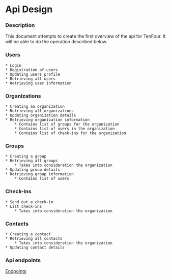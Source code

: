 # Api Design

### Description

This document attempts to create the first overview of the api for TenFour. It will be able to do the operation described below.

### Users

    * Login
    * Registration of users
    * Updating users profile
    * Retrieving all users
    * Retrieving user information

### Organizations

    * Creating an organization
    * Retrieving all organizations
    * Updating organization details
    * Retrieving organization information
        * Contains list of groups for the organization
        * Contains list of users in the organization
        * Contains list of check-ins for the organization

### Groups

    * Creating a group
    * Retrieving all groups
        * Takes into consideration the organization
    * Updating group details
    * Retrieving group information
        * Contains list of users

### Check-ins

    * Send out a check-in
    * List check-ins
        * Takes into consideration the organization

### Contacts

    * Creating a contact
    * Retrieving all contacts
        * Takes into consideration the organization
    * Updating contact details

### Api endpoints
[Endpoints](http://api.tenfour.local/docs/api)
